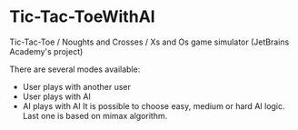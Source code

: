 # Tic-Tac-ToeWithAI
Tic-Tac-Toe / Noughts and Crosses / Xs and Os game simulator (JetBrains Academy's project)

There are several modes available:
- User plays with another user
- User plays with AI
- AI plays with AI
It is possible to choose easy, medium or hard AI logic. Last one is based on mimax algorithm.

